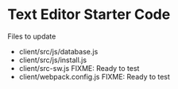 # Text Editor Starter Code

Files to update

- client/src/js/database.js
- client/src/js/install.js
- client/src-sw.js FIXME: Ready to test
- client/webpack.config.js FIXME: Ready to test
